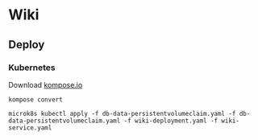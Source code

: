 # Wiki


## Deploy

### Kubernetes
Download [kompose.io](https://kompose.io/)

```
kompose convert
```

```
microk8s kubectl apply -f db-data-persistentvolumeclaim.yaml -f db-data-persistentvolumeclaim.yaml -f wiki-deployment.yaml -f wiki-service.yaml
```


